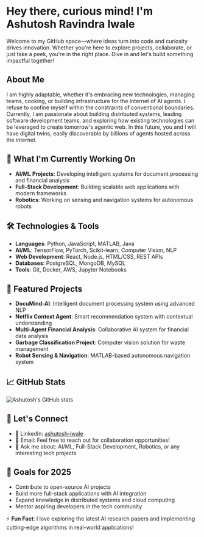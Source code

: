 # Hey there, curious mind! I'm Ashutosh Ravindra Iwale
Welcome to my GitHub space—where ideas turn into code and curiosity drives innovation. Whether you're here to explore projects, collaborate, or just take a peek, you're in the right place. Dive in and let's build something impactful together!

## About Me
I am highly adaptable, whether it's embracing new technologies, managing teams, cooking, or building infrastructure for the Internet of AI agents. I refuse to confine myself within the constraints of conventional boundaries. Currently, I am passionate about building distributed systems, leading software development teams, and exploring how existing technologies can be leveraged to create tomorrow's agentic web. In this future, you and I will have digital twins, easily discoverable by billions of agents hosted across the internet.

## 🔭 What I'm Currently Working On
- **AI/ML Projects**: Developing intelligent systems for document processing and financial analysis
- **Full-Stack Development**: Building scalable web applications with modern frameworks  
- **Robotics**: Working on sensing and navigation systems for autonomous robots

## 🛠️ Technologies & Tools
- **Languages**: Python, JavaScript, MATLAB, Java
- **AI/ML**: TensorFlow, PyTorch, Scikit-learn, Computer Vision, NLP
- **Web Development**: React, Node.js, HTML/CSS, REST APIs
- **Databases**: PostgreSQL, MongoDB, MySQL
- **Tools**: Git, Docker, AWS, Jupyter Notebooks

## 🌟 Featured Projects
- **DocuMind-AI**: Intelligent document processing system using advanced NLP
- **Netflix Context Agent**: Smart recommendation system with contextual understanding
- **Multi-Agent Financial Analysis**: Collaborative AI system for financial data analysis
- **Garbage Classification Project**: Computer vision solution for waste management
- **Robot Sensing & Navigation**: MATLAB-based autonomous navigation system

## 📈 GitHub Stats
![Ashutosh's GitHub stats](https://github-readme-stats.vercel.app/api?username=AshutoshRavindraIwale&show_icons=true&theme=radical)

## 🤝 Let's Connect
- 💼 LinkedIn: [ashutosh-iwale](https://www.linkedin.com/in/ashutosh-iwale)
- 📧 Email: Feel free to reach out for collaboration opportunities!
- 💬 Ask me about: AI/ML, Full-Stack Development, Robotics, or any interesting tech projects

## 🎯 Goals for 2025
- Contribute to open-source AI projects
- Build more full-stack applications with AI integration
- Expand knowledge in distributed systems and cloud computing
- Mentor aspiring developers in the tech community

⚡ **Fun Fact**: I love exploring the latest AI research papers and implementing cutting-edge algorithms in real-world applications!
